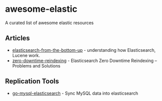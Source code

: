 # awesome-elastic
A curated list of awesome elastic resources


## Articles ##

* [elasticsearch-from-the-bottom-up](https://www.found.no/foundation/elasticsearch-from-the-bottom-up/) - understanding how Elasticsearch, Lucene work.
* [zero-downtime-reindexing](https://blog.codecentric.de/en/2014/09/elasticsearch-zero-downtime-reindexing-problems-solutions/) - Elasticsearch Zero Downtime Reindexing – Problems and Solutions


## Replication Tools ##

* [go-mysql-elasticsearch](https://github.com/kkc/awesome-elastic/tree/master) - Sync MySQL data into elasticsearch
